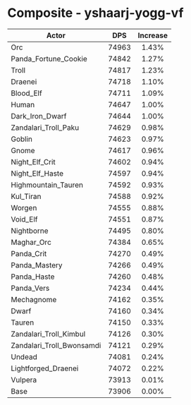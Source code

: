 # Composite - yshaarj-yogg-vf
| Actor | DPS | Increase |
|---|:---:|:---:|
|Orc|74963|1.43%|
|Panda_Fortune_Cookie|74842|1.27%|
|Troll|74817|1.23%|
|Draenei|74718|1.10%|
|Blood_Elf|74711|1.09%|
|Human|74647|1.00%|
|Dark_Iron_Dwarf|74644|1.00%|
|Zandalari_Troll_Paku|74629|0.98%|
|Goblin|74623|0.97%|
|Gnome|74617|0.96%|
|Night_Elf_Crit|74602|0.94%|
|Night_Elf_Haste|74597|0.94%|
|Highmountain_Tauren|74592|0.93%|
|Kul_Tiran|74588|0.92%|
|Worgen|74555|0.88%|
|Void_Elf|74551|0.87%|
|Nightborne|74495|0.80%|
|Maghar_Orc|74384|0.65%|
|Panda_Crit|74270|0.49%|
|Panda_Mastery|74266|0.49%|
|Panda_Haste|74260|0.48%|
|Panda_Vers|74234|0.44%|
|Mechagnome|74162|0.35%|
|Dwarf|74160|0.34%|
|Tauren|74150|0.33%|
|Zandalari_Troll_Kimbul|74126|0.30%|
|Zandalari_Troll_Bwonsamdi|74121|0.29%|
|Undead|74081|0.24%|
|Lightforged_Draenei|74072|0.22%|
|Vulpera|73913|0.01%|
|Base|73906|0.00%|
